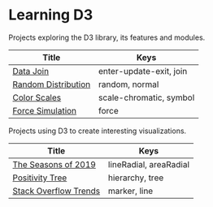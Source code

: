 # Learning D3

Projects exploring the D3 library, its features and modules.

| Title                                                              | Keys                    |
| ------------------------------------------------------------------ | ----------------------- |
| [Data Join](https://codepen.io/borntofrappe/pen/wvaxwdY)           | enter-update-exit, join |
| [Random Distribution](https://codepen.io/borntofrappe/pen/wvKwRoB) | random, normal          |
| [Color Scales](https://codepen.io/borntofrappe/pen/yLYJpKq)        | scale-chromatic, symbol |
| [Force Simulation]()                                               | force                   |

Projects using D3 to create interesting visualizations.

| Title                                                                | Keys                   |
| -------------------------------------------------------------------- | ---------------------- |
| [The Seasons of 2019](https://codepen.io/borntofrappe/pen/jOPeKZp)   | lineRadial, areaRadial |
| [Positivity Tree](https://codepen.io/borntofrappe/pen/eYpNRRX)       | hierarchy, tree        |
| [Stack Overflow Trends](https://codepen.io/borntofrappe/pen/oNjjdeZ) | marker, line           |
